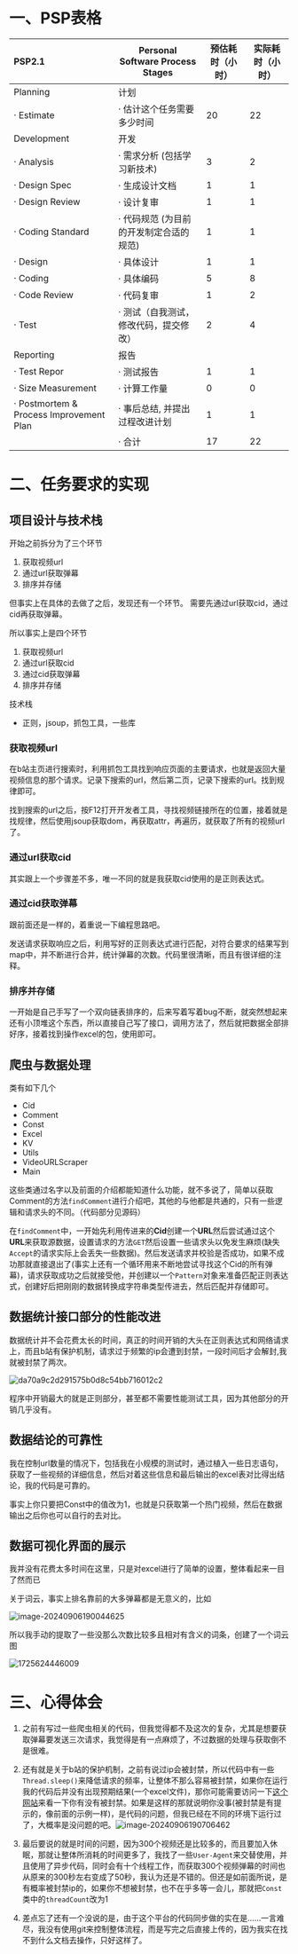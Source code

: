 # 一、PSP表格

| **PSP2.1**                              | **Personal Software Process Stages**    | **预估耗时（小时）** | **实际耗时（小时）** |
| :-------------------------------------- | --------------------------------------- | -------------------- | -------------------- |
| Planning                                | 计划                                    |                      |                      |
| · Estimate                              | · 估计这个任务需要多少时间              | 20                   | 22                   |
| Development                             | 开发                                    |                      |                      |
| · Analysis                              | · 需求分析 (包括学习新技术)             | 3                    | 2                    |
| · Design Spec                           | · 生成设计文档                          | 1                    | 1                    |
| · Design Review                         | · 设计复审                              | 1                    | 1                    |
| · Coding Standard                       | · 代码规范 (为目前的开发制定合适的规范) | 1                    | 1                    |
| · Design                                | · 具体设计                              | 1                    | 1                    |
| · Coding                                | · 具体编码                              | 5                    | 8                    |
| · Code Review                           | · 代码复审                              | 1                    | 2                    |
| · Test                                  | · 测试（自我测试，修改代码，提交修改）  | 2                    | 4                    |
| Reporting                               | 报告                                    |                      |                      |
| · Test Repor                            | · 测试报告                              | 1                    | 1                    |
| · Size Measurement                      | · 计算工作量                            | 0                    | 0                    |
| · Postmortem & Process Improvement Plan | · 事后总结, 并提出过程改进计划          | 1                    | 1                    |
|                                         | · 合计                                  | 17                   | 22                   |



# 二、任务要求的实现

## 项目设计与技术栈

开始之前拆分为了三个环节

1. 获取视频url
2. 通过url获取弹幕
3. 排序并存储

但事实上在具体的去做了之后，发现还有一个环节。 需要先通过url获取cid，通过cid再获取弹幕。

所以事实上是四个环节

1. 获取视频url
2. 通过url获取cid
3. 通过cid获取弹幕
4. 排序并存储

技术栈

- 正则，jsoup，抓包工具，一些库

### 获取视频url

在b站主页进行搜索时，利用抓包工具找到响应页面的主要请求，也就是返回大量视频信息的那个请求。记录下搜索的url，然后第二页，记录下搜索的url。找到规律即可。

找到搜索的url之后，按F12打开开发者工具，寻找视频链接所在的位置，接着就是找规律，然后使用jsoup获取dom，再获取attr，再遍历，就获取了所有的视频url了。

### 通过url获取cid

其实跟上一个步骤差不多，唯一不同的就是我获取cid使用的是正则表达式。

### 通过cid获取弹幕

跟前面还是一样的，着重说一下编程思路吧。

发送请求获取响应之后，利用写好的正则表达式进行匹配，对符合要求的结果写到map中，并不断进行合并，统计弹幕的次数。代码里很清晰，而且有很详细的注释。

### 排序并存储

一开始是自己手写了一个双向链表排序的，后来写着写着bug不断，就突然想起来还有小顶堆这个东西，所以直接自己写了接口，调用方法了，然后就把数据全部排好序，接着找到操作excel的包，使用即可。

## 爬虫与数据处理

类有如下几个

- Cid
- Comment
- Const
- Excel
- KV
- Utils
- VideoURLScraper
- Main

这些类通过名字以及前面的介绍都能知道什么功能，就不多说了，简单以获取Comment的方法`findComment`进行介绍吧，其他的与他都是共通的，只有一些逻辑和请求头的不同。（代码部分见源码）

在`findComment`中，一开始先利用传进来的**Cid**创建一个**URL**然后尝试通过这个**URL**来获取源数据，设置请求的方法`GET`然后设置一些请求头以免发生麻烦(缺失`Accept`的请求实际上会丢失一些数据)。然后发送请求并校验是否成功，如果不成功那就直接退出了(事实上还有一个循环用来不断地尝试寻找这个Cid的所有弹幕)，请求获取成功之后就接受他，并创建以一个`Pattern`对象来准备匹配正则表达式，创建好后把刚刚的数据转换成字符串类型传进去，然后匹配并存储即可。

## 数据统计接口部分的性能改进

数据统计并不会花费太长的时间，真正的时间开销的大头在正则表达式和网络请求上，而且b站有保护机制，请求过于频繁的ip会遭到封禁，一段时间后才会解封,我就被封禁了两次。

![da70a9c2d291575b0d8c54bb716012c2](./docs/black.png)

程序中开销最大的就是正则部分，甚至都不需要性能测试工具，因为其他部分的开销几乎没有。

## 数据结论的可靠性

我在控制url数量的情况下，包括我在小规模的测试时，通过植入一些日志语句，获取了一些视频的详细信息，然后对着这些信息和最后输出的excel表对比得出结论，我的代码是可靠的。

事实上你只要把Const中的值改为1，也就是只获取第一个热门视频，然后在数据输出之后你也可以自行的去对比。

## 数据可视化界面的展示

我并没有花费太多时间在这里，只是对excel进行了简单的设置，整体看起来一目了然而已

关于词云，事实上排名靠前的大多弹幕都是无意义的，比如

![image-20240906190044625](./docs/excel.png)

所以我手动的提取了一些没那么次数比较多且相对有含义的词条，创建了一个词云图

![1725624446009](./docs/ciyun.png)



# 三、心得体会

1. 之前有写过一些爬虫相关的代码，但我觉得都不及这次的复杂，尤其是想要获取弹幕要发送三次请求，我觉得是有一点麻烦了，不过数据的处理与获取倒不是很难。

2.  还有就是关于b站的保护机制，之前有说过ip会被封禁，所以代码中有一些`Thread.sleep()`来降低请求的频率，让整体不那么容易被封禁，如果你在运行我的代码后并没有出现预期结果(一个excel文件)，那你可能需要访问一下[这个网站](https://api.bilibili.com/x/v2/dm/web/seg.so?type=1&oid=500001649999120&segment_index=%d)来看一下你有没有被封禁。如果是这样的那就说明你没事(被封禁是有提示的，像前面的示例一样)，是代码的问题，但我已经在不同的环境下运行过了，大概率是没问题的吧。![image-20240906190706462](./docs/active.png)

3. 最后要说的就是时间的问题，因为300个视频还是比较多的，而且要加入休眠，那就让整体所消耗的时间更多了，我找了一些`User-Agent`来交替使用，并且使用了异步代码，同时会有十个线程工作，而获取300个视频弹幕的时间也从原来的300秒左右变成了50秒，我认为还是不错的。但还是如前面所说，是有概率被封禁ip的，如果你不想被封禁，也不在乎多等一会儿，那就把`Const`类中的`threadCount`改为1

4. 差点忘了还有一个没说的是，由于这个平台的代码同步做的实在是......一言难尽，我没有使用git来控制整体流程，而是写完之后直接上传的，因为我实在找不到什么文档去操作，只好这样了。

   